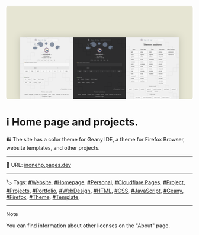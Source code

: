 <!-- README.md v.1.3.0 -->
  
![2 page with light and dark mode](/img/github-banner.png)  
#  ℹ️ Home page and projects.
  
  
🛍️ The site has a color theme for Geany IDE, a theme for Firefox Browser, website templates, and other projects.  
  
---
  
🔗 URL: [inonehp.pages.dev](https://inonehp.pages.dev/)
  
---
  
🏷️ Tags:
[#Website](https://github.com/topics/website?s=updated),
[#Homepage](https://github.com/topics/homepage?s=updated),
[#Personal](https://github.com/topics/website?s=updated),
[#Cloudflare Pages](https://github.com/topics/cloudflare-pages?s=updated),
[#Project](https://github.com/topics/project?s=updated),
[#Projects](https://github.com/topics/projects?s=updated),
[#Portfolio](https://github.com/topics/portfolio?s=updated),
[#WebDesign](https://github.com/topics/webdesign?s=updated),
[#HTML](https://github.com/topics/html?s=updated),
[#CSS](https://github.com/topics/css?s=updated),
[#JavaScript](https://github.com/topics/javascript?s=updated),
[#Geany](https://github.com/topics/geany?s=updated),
[#Firefox](https://github.com/topics/firefox?s=updated),
[#Theme](https://github.com/topics/theme?s=updated),
[#Template](https://github.com/topics/template?s=updated),

  
---
  
> [!NOTE]
> You can find information about other licenses on the "About" page.
  
<!--### Screenshots:  

![light theme](/img/screenshot.png)
![dark theme](/img/screenshot2.png)
![setting page with list of color themes](/img/screenshot3.png)-->
